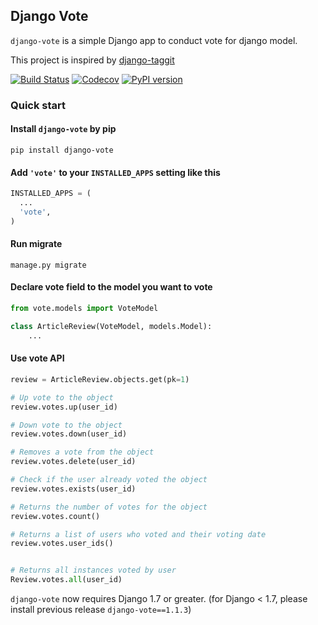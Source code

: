 ## Django Vote

``django-vote`` is a simple Django app to conduct vote for django model.

This project is inspired by [django-taggit](https://github.com/alex/django-taggit)

[![Build Status](https://travis-ci.org/shanbay/django-vote.svg?branch=develop)](https://travis-ci.org/shanbay/django-vote)
[![Codecov](https://codecov.io/gh/shanbay/django-vote/coverage.svg?branch=master)](https://codecov.io/gh/shanbay/django-vote?branch=master)
[![PyPI version](https://badge.fury.io/py/django-vote.svg)](https://badge.fury.io/py/django-vote)

### Quick start

#### Install `django-vote` by pip

```shell
pip install django-vote
```

#### Add `'vote'` to your `INSTALLED_APPS` setting like this

```python
INSTALLED_APPS = (
  ...
  'vote',
)
```

#### Run migrate

```shell
manage.py migrate
```

#### Declare vote field to the model you want to vote

```python
from vote.models import VoteModel

class ArticleReview(VoteModel, models.Model):
    ...
```

#### Use vote API

```python
review = ArticleReview.objects.get(pk=1)

# Up vote to the object
review.votes.up(user_id)

# Down vote to the object
review.votes.down(user_id)

# Removes a vote from the object
review.votes.delete(user_id)

# Check if the user already voted the object
review.votes.exists(user_id)

# Returns the number of votes for the object
review.votes.count()

# Returns a list of users who voted and their voting date
review.votes.user_ids()


# Returns all instances voted by user
Review.votes.all(user_id)

```

``django-vote`` now requires Django 1.7 or greater. (for Django < 1.7, please install previous release `django-vote==1.1.3`)
